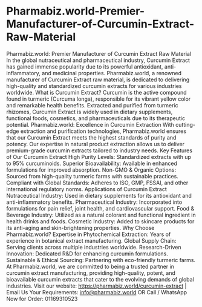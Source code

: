 # Pharmabiz.world-Premier-Manufacturer-of-Curcumin-Extract-Raw-Material
Pharmabiz.world: Premier Manufacturer of Curcumin Extract Raw Material
In the global nutraceutical and pharmaceutical industry, Curcumin Extract has gained immense popularity due to its powerful antioxidant, anti-inflammatory, and medicinal properties. Pharmabiz.world, a renowned manufacturer of Curcumin Extract raw material, is dedicated to delivering high-quality and standardized curcumin extracts for various industries worldwide.
What is Curcumin Extract?
Curcumin is the active compound found in turmeric (Curcuma longa), responsible for its vibrant yellow color and remarkable health benefits. Extracted and purified from turmeric rhizomes, Curcumin Extract is widely used in dietary supplements, functional foods, cosmetics, and pharmaceuticals due to its therapeutic potential.
Pharmabiz.world: Excellence in Curcumin Extraction
With cutting-edge extraction and purification technologies, Pharmabiz.world ensures that our Curcumin Extract meets the highest standards of purity and potency. Our expertise in natural product extraction allows us to deliver premium-grade curcumin extracts tailored to industry needs.
Key Features of Our Curcumin Extract
High Purity Levels: Standardized extracts with up to 95% curcuminoids.
Superior Bioavailability: Available in enhanced formulations for improved absorption.
Non-GMO & Organic Options: Sourced from high-quality turmeric farms with sustainable practices.
Compliant with Global Standards: Adheres to ISO, GMP, FSSAI, and other international regulatory norms.
Applications of Curcumin Extract
Nutraceutical Industry: Used in dietary supplements for its antioxidant and anti-inflammatory benefits.
Pharmaceutical Industry: Incorporated into formulations for pain relief, joint health, and cardiovascular support.
Food & Beverage Industry: Utilized as a natural colorant and functional ingredient in health drinks and foods.
Cosmetic Industry: Added to skincare products for its anti-aging and skin-brightening properties.
Why Choose Pharmabiz.world?
Expertise in Phytochemical Extraction: Years of experience in botanical extract manufacturing.
Global Supply Chain: Serving clients across multiple industries worldwide.
Research-Driven Innovation: Dedicated R&D for enhancing curcumin formulations.
Sustainable & Ethical Sourcing: Partnering with eco-friendly turmeric farms.
At Pharmabiz.world, we are committed to being a trusted partner in curcumin extract manufacturing, providing high-quality, potent, and bioavailable curcumin extracts that cater to the evolving demands of global industries.
Visit our website: https://pharmabiz.world/curcumin-extract  | Email Us Your Requirements: info@pharmabiz.world OR Call / WhatsApp Now for Order: 01169310523
